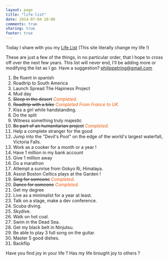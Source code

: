 ```yaml
---
layout: page
title: "life-list"
date: 2014-07-04 10:00
comments: true
sharing: true
footer: true
---
```


Today I share with you my [Life List](http://www.thelifelist.fr) (This site literally change my life !)

These are just a few of the things, in no particular order, that I hope to cross off over the next few years. This list will never end, I’ll be adding more or modifying the list as I go. Have a suggestion?  philippetring@gmail.com

1. Be fluent in spanish
2. Roadtrip to South America
3. Launch Spread The Hapiness Project
4. Mud day
5. <del>Sleep in the desert</del> <em style='color:#ea5707'>Completed.</em>
6. <del>Roadtrip with a bike</del> <em style='color:#ea5707'>Completed From France to UK.</em>
7. Kiss a girl while handstanding.
8. Do the split
9. Witness something truly majestic
10. <del>Be part of an humanitarian project</del> <em style='color:#ea5707'>Completed.</em>
11. Help a complete stranger for the good
12. Jump into the "Devil's Pool" on the edge of the world's largest waterfall, Victoria Falls. 
13. Work as a cooker for a month or a year !
14. Have 1 million in my bank account
15. Give 1 million away
16. Do a marathon
17. Attempt a sunrise from Gokyo Ri, Himalaya.
18. Assist Boston Celtics plays at the Garden !
19. <del>Sing for someone</del> <em style='color:#ea5707'>Completed.</em>
20. <del>Dance for someone</del> <em style='color:#ea5707'>Completed.</em>
21. Get my degree
22. Live as a minimalist for a year at least.
23. Talk on a stage, make a dev conference.
24. Scuba diving.
25. Skydive.
26. Walk on hot coal.
27. Swim in the Dead Sea.
28. Get my black belt in Ninjutsu.
29. Be able to play 3 full song on the guitar.
30. Master 5 good dishes.
31. Backflip

Have you find joy in your life ?
Has my life brought joy to others  ?
